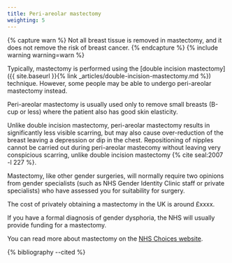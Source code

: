 ```yaml
---
title: Peri-areolar mastectomy
weighting: 5
---
```


{% capture warn %}
Not all breast tissue is removed in mastectomy, and it does not remove the risk of breast cancer.
{% endcapture %}
{% include warning warning=warn %}

Typically, mastectomy is performed using the [double incision mastectomy]({{ site.baseurl }}{% link _articles/double-incision-mastectomy.md %}) technique. However, some people may be able to undergo peri-areolar mastectomy instead.

Peri-areolar mastectomy is usually used only to remove small breasts (B-cup or less) where the patient also has good skin elasticity. 

Unlike double incision mastectomy, peri-areolar mastectomy results in significantly less visible scarring, but may also cause over-reduction of the breast leaving a depression or dip in the chest. Repositioning of nipples cannot be carried out during peri-areolar mastecomy without leaving very conspicious scarring, unlike double incision mastectomy {% cite seal:2007 -l 227 %}.

Mastectomy, like other gender surgeries, will normally require two opinions from gender specialists (such as NHS Gender Identity Clinic staff or private specialists) who have assessed you for suitability for surgery.

The cost of privately obtaining a mastectomy in the UK is around £xxxx.

If you have a formal diagnosis of gender dysphoria, the NHS will usually provide funding for a mastectomy.

You can read more about mastectomy on the [NHS Choices website](http://www.nhs.uk/conditions/mastectomy/Pages/Introduction.aspx).

{% bibliography --cited %}